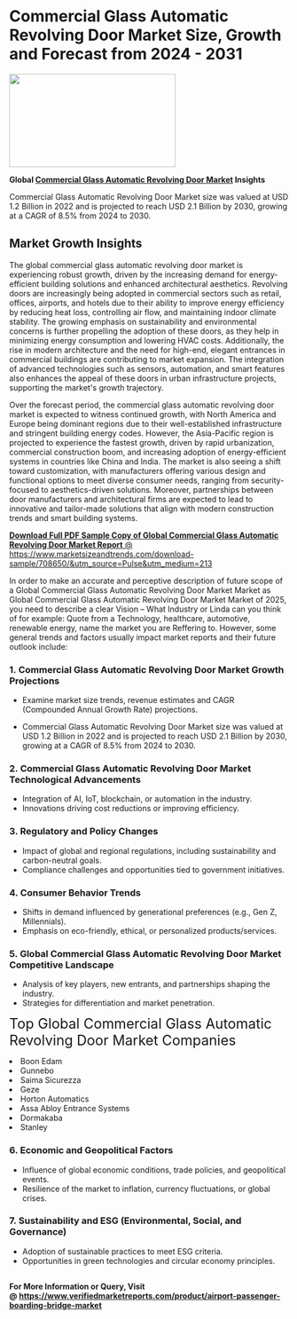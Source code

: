 <H1>Commercial Glass Automatic Revolving Door Market Size, Growth and Forecast from 2024 - 2031</H1><img class="aligncenter size-medium wp-image-584254" src="https://thirdeyenews.in/wp-content/uploads/2024/09/Global-Market-Research-300x168.jpeg" alt="" width="300" height="168" /><p><strong>Global&nbsp;<a href="https://www.marketsizeandtrends.com/download-sample/708650/&amp;utm_source=Pulse&amp;utm_medium=213">Commercial Glass Automatic Revolving Door Market</a> Insights</strong></p><p>Commercial Glass Automatic Revolving Door Market size was valued at USD 1.2 Billion in 2022 and is projected to reach USD 2.1 Billion by 2030, growing at a CAGR of 8.5% from 2024 to 2030.</p><p><h2>Market Growth Insights</h2> <p>The global commercial glass automatic revolving door market is experiencing robust growth, driven by the increasing demand for energy-efficient building solutions and enhanced architectural aesthetics. Revolving doors are increasingly being adopted in commercial sectors such as retail, offices, airports, and hotels due to their ability to improve energy efficiency by reducing heat loss, controlling air flow, and maintaining indoor climate stability. The growing emphasis on sustainability and environmental concerns is further propelling the adoption of these doors, as they help in minimizing energy consumption and lowering HVAC costs. Additionally, the rise in modern architecture and the need for high-end, elegant entrances in commercial buildings are contributing to market expansion. The integration of advanced technologies such as sensors, automation, and smart features also enhances the appeal of these doors in urban infrastructure projects, supporting the market's growth trajectory.</p> <p><a href="#"></a></p> <p>Over the forecast period, the commercial glass automatic revolving door market is expected to witness continued growth, with North America and Europe being dominant regions due to their well-established infrastructure and stringent building energy codes. However, the Asia-Pacific region is projected to experience the fastest growth, driven by rapid urbanization, commercial construction boom, and increasing adoption of energy-efficient systems in countries like China and India. The market is also seeing a shift toward customization, with manufacturers offering various design and functional options to meet diverse consumer needs, ranging from security-focused to aesthetics-driven solutions. Moreover, partnerships between door manufacturers and architectural firms are expected to lead to innovative and tailor-made solutions that align with modern construction trends and smart building systems.</p> <p><a href="#"></p><p><span class=""><strong>Download Full PDF Sample Copy of Global Commercial Glass Automatic Revolving Door Market Report</strong> @ <a href="https://www.marketsizeandtrends.com/download-sample/708650/&amp;utm_source=Pulse&amp;utm_medium=213" target="_blank">https://www.marketsizeandtrends.com/download-sample/708650/&amp;utm_source=Pulse&amp;utm_medium=213</a></span></p><p>In order to make an accurate and perceptive description of future scope of a Global&nbsp;Commercial Glass Automatic Revolving Door Market Market as Global&nbsp;Commercial Glass Automatic Revolving Door Market Market of 2025, you need to describe a clear Vision &ndash; What Industry or Linda can you think of for example: Quote from a Technology, healthcare, automotive, renewable energy, name the market you are Reffering to. However, some general trends and factors usually impact market reports and their future outlook include:</p><h3>1.&nbsp;<strong>Commercial Glass Automatic Revolving Door Market Growth Projections</strong></h3><ul><li>Examine market size trends, revenue estimates and CAGR (Compounded Annual Growth Rate) projections.</li><li><p>Commercial Glass Automatic Revolving Door Market size was valued at USD 1.2 Billion in 2022 and is projected to reach USD 2.1 Billion by 2030, growing at a CAGR of 8.5% from 2024 to 2030.</p></li></ul><h3>2.&nbsp;<strong>Commercial Glass Automatic Revolving Door Market Technological Advancements</strong></h3><ul><li>Integration of AI, IoT, blockchain, or automation in the industry.</li><li>Innovations driving cost reductions or improving efficiency.</li></ul><h3>3.&nbsp;<strong>Regulatory and Policy Changes</strong></h3><ul><li>Impact of global and regional regulations, including sustainability and carbon-neutral goals.</li><li>Compliance challenges and opportunities tied to government initiatives.</li></ul><h3>4.&nbsp;<strong>Consumer Behavior Trends</strong></h3><ul><li>Shifts in demand influenced by generational preferences (e.g., Gen Z, Millennials).</li><li>Emphasis on eco-friendly, ethical, or personalized products/services.</li></ul><h3>5.&nbsp;<strong>Global Commercial Glass Automatic Revolving Door Market Competitive Landscape</strong></h3><ul><li>Analysis of key players, new entrants, and partnerships shaping the industry.</li><li>Strategies for differentiation and market penetration.</li></ul><p data-pm-slice="1 1 []"><span style="color: inherit; font-family: inherit; font-size: 25px;">Top Global Commercial Glass Automatic Revolving Door Market Companies</span></p><div class="" data-test-id=""><p><li>Boon Edam</li><li> Gunnebo</li><li> Saima Sicurezza</li><li> Geze</li><li> Horton Automatics</li><li> Assa Abloy Entrance Systems</li><li> Dormakaba</li><li> Stanley</li></p></div><h3>6.&nbsp;<strong>Economic and Geopolitical Factors</strong></h3><ul><li>Influence of global economic conditions, trade policies, and geopolitical events.</li><li>Resilience of the market to inflation, currency fluctuations, or global crises.</li></ul><h3>7.&nbsp;<strong>Sustainability and ESG (Environmental, Social, and Governance)</strong></h3><ul><li>Adoption of sustainable practices to meet ESG criteria.</li><li>Opportunities in green technologies and circular economy principles.</li></ul><h2><strong style="font-size: 14px;">For More Information or Query, Visit @&nbsp;</strong><a style="background-color: #ffffff; font-size: 14px;" href="https://www.marketsizeandtrends.com/report/commercial-glass-automatic-revolving-door-market/" target="_blank">https://www.verifiedmarketreports.com/product/airport-passenger-boarding-bridge-market</a></h2>

